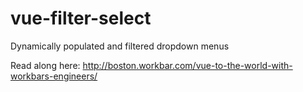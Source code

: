 # vue-filter-select
Dynamically populated and filtered dropdown menus

Read along here:
http://boston.workbar.com/vue-to-the-world-with-workbars-engineers/
